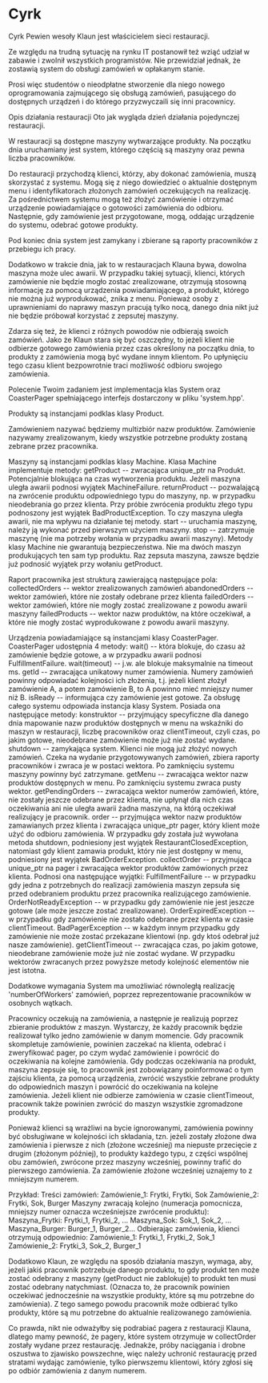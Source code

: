 # Cyrk
Cyrk
Pewien wesoły Klaun jest właścicielem sieci restauracji.

Ze względu na trudną sytuację na rynku IT postanowił też wziąć udział w zabawie i zwolnił wszystkich programistów.
Nie przewidział jednak, że zostawią system do obsługi zamówień w opłakanym stanie.

Prosi więc studentów o nieodpłatne stworzenie dla niego nowego oprogramowania zajmującego się obsługą zamówień,
pasującego do dostępnych urządzeń i do którego przyzwyczaili się inni pracownicy.

Opis działania restauracji
Oto jak wygląda dzień działania pojedynczej restauracji.

W restauracji są dostępne maszyny wytwarzające produkty.
Na początku dnia uruchamiany jest system, którego częścią są maszyny oraz pewna liczba pracowników.

Do restauracji przychodzą klienci, którzy, aby dokonać zamówienia, muszą skorzystać z systemu.
Mogą się z niego dowiedzieć o aktualnie dostępnym menu i identyfikatorach złożonych zamówień oczekujących na realizację.
Za pośrednictwem systemu mogą też złożyć zamówienie i otrzymać urządzenie powiadamiające o gotowości zamówienia do odbioru.
Następnie, gdy zamówienie jest przygotowane, mogą, oddając urządzenie do systemu, odebrać gotowe produkty.

Pod koniec dnia system jest zamykany i zbierane są raporty pracowników z przebiegu ich pracy.

Dodatkowo w trakcie dnia, jak to w restauracjach Klauna bywa, dowolna maszyna może ulec awarii.
W przypadku takiej sytuacji, klienci, których zamówienie nie będzie mogło zostać zrealizowane, otrzymują stosowną informację
za pomocą urządzenia powiadamiającego, a produkt, którego nie można już wyprodukować, znika z menu.
Ponieważ osoby z uprawnieniami do naprawy maszyn pracują tylko nocą, danego dnia nikt już nie będzie próbował korzystać z zepsutej maszyny.

Zdarza się też, że klienci z różnych powodów nie odbierają swoich zamówień.
Jako że Klaun stara się być oszczędny, to jeżeli klient nie odbierze gotowego zamówienia przez czas określony na początku dnia,
to produkty z zamówienia mogą być wydane innym klientom. Po upłynięciu tego czasu klient bezpowrotnie traci możliwość
odbioru swojego zamówienia.

Polecenie
Twoim zadaniem jest implementacja klas System oraz CoasterPager spełniającego interfejs dostarczony w pliku 'system.hpp'.

Produkty są instancjami podklas klasy Product.

Zamówieniem nazywać będziemy multizbiór nazw produktów.
Zamówienie nazywamy zrealizowanym, kiedy wszystkie potrzebne produkty zostaną zebrane przez pracownika.

Maszyny są instancjami podklas klasy Machine. Klasa Machine implementuje metody:
getProduct -- zwracająca unique_ptr na Produkt. Potencjalnie blokująca na czas wytworzenia produktu. Jeżeli maszyna uległa awarii podnosi wyjątek MachineFailure.
returnProduct -- pozwalającą na zwrócenie produktu odpowiedniego typu do maszyny, np. w przypadku nieodebrania go przez klienta. Przy próbie zwrócenia produktu złego typu podnoszony jest wyjątek BadProductException. To czy maszyna uległa awarii, nie ma wpływu na działanie tej metody.
start -- uruchamia maszynę, należy ją wykonać przed pierwszym użyciem maszyny.
stop -- zatrzymuje maszynę (nie ma potrzeby wołania w przypadku awarii maszyny).
Metody klasy Machine nie gwarantują bezpieczeństwa.
Nie ma dwóch maszyn produkujących ten sam typ produktu.
Raz zepsuta maszyna, zawsze będzie już podnosić wyjątek przy wołaniu getProduct.

Raport pracownika jest strukturą zawierającą następujące pola:
collectedOrders -- wektor zrealizowanych zamówień
abandonedOrders -- wektor zamówień, które nie zostały odebrane przez klienta
failedOrders -- wektor zamówień, które nie mogły zostać zrealizowane z powodu awarii maszyny
failedProducts -- wektor nazw produktów, na które oczekiwał, a które nie mogły zostać wyprodukowane z powodu awarii maszyny.

Urządzenia powiadamiające są instancjami klasy CoasterPager.
CoasterPager udostępnia 4 metody:
wait() -- która blokuje, do czasu aż zamówienie będzie gotowe, a w przypadku awarii podnosi FulfillmentFailure.
wait(timeout) -- j.w. ale blokuje maksymalnie na timeout ms.
getId -- zwracająca unikatowy numer zamówienia. Numery zamówień powinny odpowiadać kolejności ich złożenia, t.j. jeżeli klient złożył zamówienie A, a potem zamówienie B, to A powinno mieć mniejszy numer niż B.
isReady -- informująca czy zamówienie jest gotowe.
Za obsługę całego systemu odpowiada instancja klasy System.
Posiada ona następujące metody:
konstruktor -- przyjmujący specyficzne dla danego dnia mapowanie nazw produktów dostępnych w menu na wskaźniki do maszyn w restauracji, liczbę pracowników oraz clientTimeout, czyli czas, po jakim gotowe, nieodebrane zamówienie może już nie zostać wydane.
shutdown -- zamykająca system. Klienci nie mogą już złożyć nowych zamówień. Czeka na wydanie przygotowywanych zamówień, zbiera raporty pracowników i zwraca je w postaci wektora. Po zamknięciu systemu maszyny powinny być zatrzymane.
getMenu -- zwracająca wektor nazw produktów dostępnych w menu. Po zamknięciu systemu zwraca pusty wektor.
getPendingOrders -- zwracająca wektor numerów zamówień, które, nie zostały jeszcze odebrane przez klienta, nie upłynął dla nich czas oczekiwania ani nie uległa awarii żadna maszyna, na którą oczekiwał realizujący je pracownik.
order -- przyjmująca wektor nazw produktów zamawianych przez klienta i zwracająca unique_ptr pager, który klient może użyć do odbioru zamówienia. W przypadku gdy została już wywołana metoda shutdown, podniesiony jest wyjątek RestaurantClosedException, natomiast gdy klient zamawia produkt, który nie jest dostępny w menu, podniesiony jest wyjątek BadOrderException.
collectOrder -- przyjmująca unique_ptr na pager i zwracająca wektor produktów zamówionych przez klienta. Podnosi ona następujące wyjątki: 
FulfillmentFailure -- w przypadku gdy jedna z potrzebnych do realizacji zamówienia maszyn zepsuła się przed odebraniem produktu przez pracownika realizującego zamówienie.
 OrderNotReadyException -- w przypadku gdy zamówienie nie jest jeszcze gotowe (ale może jeszcze zostać zrealizowane).
 OrderExpiredException -- w przypadku gdy zamówienie nie zostało odebrane przez klienta w czasie clientTimeout.
 BadPagerException -- w każdym innym przypadku gdy zamówienie nie może zostać przekazane klientowi (np. gdy ktoś odebrał już nasze zamówienie).
 getClientTimeout -- zwracająca czas, po jakim gotowe, nieodebrane zamówienie może już nie zostać wydane.
W przypadku wektorów zwracanych przez powyższe metody kolejność elementów nie jest istotna.

Dodatkowe wymagania
System ma umożliwiać równoległą realizację 'numberOfWorkers' zamówień, poprzez reprezentowanie pracowników w osobnych wątkach.

Pracownicy oczekują na zamówienia, a następnie je realizują poprzez zbieranie produktów z maszyn.
Wystarczy, że każdy pracownik będzie realizował tylko jedno zamówienie w danym momencie.
Gdy pracownik skompletuje zamówienie, powinien zaczekać na klienta, odebrać i zweryfikować pager, po czym wydać zamówienie i powrócić do oczekiwania na kolejne zamówienia.
Gdy podczas oczekiwania na produkt, maszyna zepsuje się, to pracownik jest zobowiązany poinformować o tym zajściu klienta, za pomocą urządzenia, zwrócić wszystkie zebrane produkty do odpowiednich maszyn i powrócić do oczekiwania na kolejne zamówienia.
Jeżeli klient nie odbierze zamówienia w czasie clientTimeout, pracownik także powinien zwrócić do maszyn wszystkie zgromadzone produkty.

Ponieważ klienci są wrażliwi na bycie ignorowanymi, zamówienia powinny być obsługiwane w kolejności ich składania, tzn. jeżeli zostały złożone dwa zamówienia i pierwsze z nich (złożone wcześniej) ma niepuste przecięcie z drugim (złożonym później), to produkty każdego typu, z części wspólnej obu zamówień, zwrócone przez maszyny wcześniej, powinny trafić do pierwszego zamówienia.
Za zamówienie złożone wcześniej uznajemy to z mniejszym numerem.

Przykład:
Treści zamówień:
    Zamówienie_1: Frytki, Frytki, Sok
    Zamówienie_2: Frytki, Sok, Burger
Maszyny zwracają kolejno (numeracja pomocnicza, mniejszy numer oznacza wcześniejsze zwrócenie produktu):
    Maszyna_Frytki: Frytki_1, Frytki_2, ...
    Maszyna_Sok: Sok_1, Sok_2, ...
    Maszyna_Burger: Burger_1, Burger_2...
Odbierając zamówienia, klienci otrzymują odpowiednio:
    Zamówienie_1: Frytki_1, Frytki_2, Sok_1
    Zamówienie_2: Frytki_3, Sok_2, Burger_1

Dodatkowo Klaun, ze względu na sposób działania maszyn, wymaga, aby, jeżeli jakiś pracownik potrzebuje danego produktu, to gdy produkt ten może zostać odebrany z maszyny (getProduct nie zablokuje) to produkt ten musi zostać odebrany natychmiast.
(Oznacza to, że pracownik powinien oczekiwać jednocześnie na wszystkie produkty, które są mu potrzebne do zamówienia).
Z tego samego powodu pracownik może odbierać tylko produkty, które są mu potrzebne do aktualnie realizowanego zamówienia.

Co prawda, nikt nie odważyłby się podrabiać pagera z restauracji Klauna, dlatego mamy pewność, że pagery, które system otrzymuje w collectOrder zostały wydane przez restaurację. Jednakże, próby naciągania i drobne oszustwa to zjawisko powszechne, więc należy uchronić restaurację przed stratami wydając zamówienie, tylko pierwszemu klientowi, który zgłosi się po odbiór zamówienia z danym numerem.
